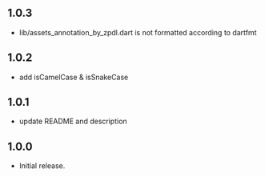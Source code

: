 ## 1.0.3

* lib/assets_annotation_by_zpdl.dart is not formatted according to dartfmt

## 1.0.2

* add isCamelCase & isSnakeCase

## 1.0.1

* update README and description

## 1.0.0

* Initial release.